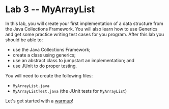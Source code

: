# Lab 3 -- MyArrayList

In this lab, you will create your first implementation of a data structure
from the Java Collections Framework. You will also learn how to use Generics
and get some practice writing test cases for you program.  After this lab you should be able to:
- use the Java Collections Framework;
- create a class using generics;
- use an abstract class to jumpstart an implementation; and
- use JUnit to do proper testing.

You will need to create the following files:
- `MyArrayList.java`
- `MyArrayListTest.java` (the JUnit tests for `MyArrayList`)

Let's get started with a [warmup](warmup.html)!

